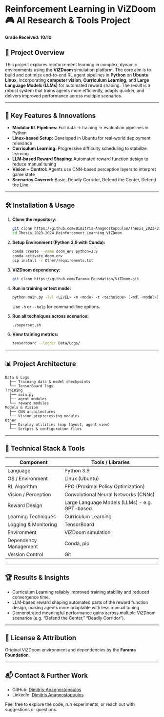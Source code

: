 # Reinforcement Learning in ViZDoom 🎮 AI Research & Tools Project

**Grade Received: 10/10**  

## 📌 Project Overview

This project explores reinforcement learning in complex, dynamic environments using the **ViZDoom** simulation platform. The core aim is to build and optimize end-to-end RL agent pipelines in **Python** on **Ubuntu Linux**, incorporating **computer vision**, **Curriculum Learning**, and **Large Language Models (LLMs)** for automated reward shaping. The result is a robust system that trains agents more efficiently, adapts quicker, and delivers improved performance across multiple scenarios.

---

## 🧠 Key Features & Innovations

- **Modular RL Pipelines:** Full data → training → evaluation pipelines in Python  
- **Linux-based Setup:** Developed in Ubuntu for real-world deployment relevance  
- **Curriculum Learning:** Progressive difficulty scheduling to stabilize learning  
- **LLM-based Reward Shaping:** Automated reward function design to reduce manual tuning  
- **Vision + Control:** Agents use CNN-based perception layers to interpret game state  
- **Scenarios Covered:** Basic, Deadly Corridor, Defend the Center, Defend the Line  

---

## 🛠️ Installation & Usage

1. **Clone the repository:**
   ```bash
   git clone https://github.com/Dimitris-Anagnostopoulos/Thesis_2023-2024.Reinforcement_Learning_ViZDoom.git
   cd Thesis_2023-2024.Reinforcement_Learning_ViZDoom
   ```

2. **Setup Environment (Python 3.9 with Conda):**
   ```bash
   conda create --name doom_env python=3.9
   conda activate doom_env
   pip install -r Other/requirements.txt
   ```

3. **ViZDoom dependency:**
   ```bash
   git clone https://github.com/Farama-Foundation/ViZDoom.git
   ```

4. **Run in training or test mode:**
   ```bash
   python main.py -lvl <LEVEL> -m <mode> -t <technique> [-mdl <model>] [-eps <episodes>] [-r] [-d]
   ```
   Use `-h` or `--help` for command-line options.

5. **Run all techniques across scenarios:**
   ```bash
   ./superset.sh
   ```

6. **View training metrics:**
   ```bash
   tensorboard --logdir Data/Logs/
   ```

---

## 📊 Project Architecture

```
Data & Logs
  ├── Training data & model checkpoints  
  └── TensorBoard logs  
Training
  ├── main.py  
  ├── agent modules  
  └── reward modules  
Models & Vision
  ├── CNN architectures  
  └── Vision preprocessing modules  
Other
  ├── Display utilities (map layout, agent view)  
  └── Scripts & configuration files  
```

---

## 🧩 Technical Stack & Tools

| Component | Tools / Libraries |
|----------|--------------------|
| Language | Python 3.9 |
| OS / Environment | Linux (Ubuntu) |
| RL Algorithm | PPO (Proximal Policy Optimization) |
| Vision / Perception | Convolutional Neural Networks (CNNs) |
| Reward Design | Large Language Models (LLMs) - e.g. GPT-based |
| Learning Techniques | Curriculum Learning |
| Logging & Monitoring | TensorBoard |
| Environment | ViZDoom simulation |
| Dependency Management | Conda, pip |
| Version Control | Git |

---

## 🏆 Results & Insights

- Curriculum Learning reliably improved training stability and reduced convergence time.  
- LLM-based reward shaping automated parts of the reward function design, making agents more adaptable with less manual tuning.  
- Demonstrated meaningful performance gains across multiple ViZDoom scenarios (e.g. “Defend the Center,” “Deadly Corridor”).  


---

## 📄 License & Attribution

Original ViZDoom environment and dependencies by the **Farama Foundation**.  

---

## 📬 Contact & Further Work

- GitHub: [Dimitris-Anagnostopoulos](https://github.com/Dimitris-Anagnostopoulos)  
- LinkedIn: [Dimitris Anagnostopoulos](https://www.linkedin.com/in/dimitris-anagnostopoulos-396361241/)  

Feel free to explore the code, run experiments, or reach out with suggestions or questions.  
